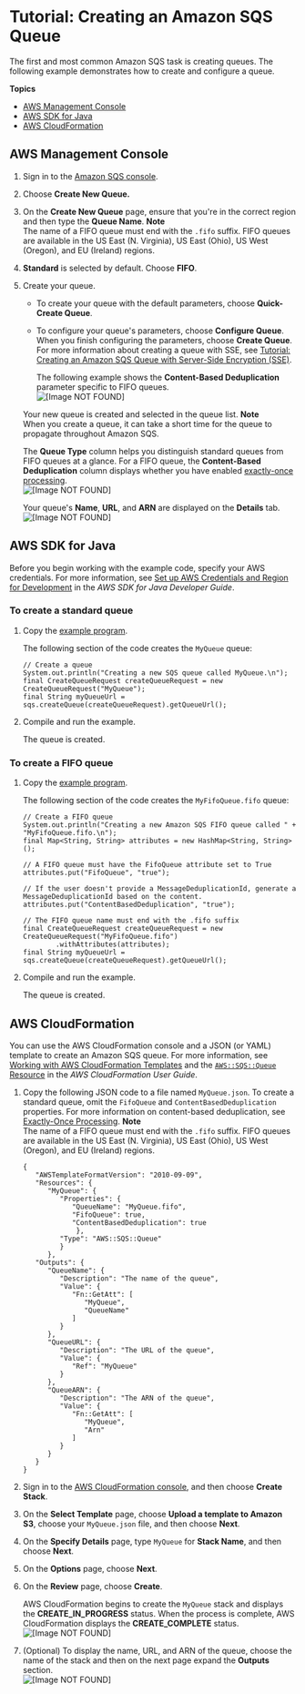 # Tutorial: Creating an Amazon SQS Queue<a name="sqs-create-queue"></a>

The first and most common Amazon SQS task is creating queues\. The following example demonstrates how to create and configure a queue\.

**Topics**
+ [AWS Management Console](#create-queue-console)
+ [AWS SDK for Java](#create-queue-java)
+ [AWS CloudFormation](#create-queue-cloudformation)

## AWS Management Console<a name="create-queue-console"></a>

1. Sign in to the [Amazon SQS console](https://console.aws.amazon.com/sqs/)\.

1. Choose **Create New Queue\.**

1. On the **Create New Queue** page, ensure that you're in the correct region and then type the **Queue Name**\.
**Note**  
The name of a FIFO queue must end with the `.fifo` suffix\. FIFO queues are available in the US East \(N\. Virginia\), US East \(Ohio\), US West \(Oregon\), and EU \(Ireland\) regions\.

1. **Standard** is selected by default\. Choose **FIFO**\.

1. Create your queue\.
   + To create your queue with the default parameters, choose **Quick\-Create Queue**\.
   + To configure your queue's parameters, choose **Configure Queue**\. When you finish configuring the parameters, choose **Create Queue**\. For more information about creating a queue with SSE, see [Tutorial: Creating an Amazon SQS Queue with Server\-Side Encryption \(SSE\)](sqs-create-queue-sse.md)\.

     The following example shows the **Content\-Based Deduplication** parameter specific to FIFO queues\.  
![\[Image NOT FOUND\]](http://docs.aws.amazon.com/AWSSimpleQueueService/latest/SQSDeveloperGuide/images/sqs-tutorials-creating-queue-configure-parameters.png)

   Your new queue is created and selected in the queue list\.
**Note**  
When you create a queue, it can take a short time for the queue to propagate throughout Amazon SQS\.

   The **Queue Type** column helps you distinguish standard queues from FIFO queues at a glance\. For a FIFO queue, the **Content\-Based Deduplication** column displays whether you have enabled [exactly\-once processing](FIFO-queues.md#FIFO-queues-exactly-once-processing)\.  
![\[Image NOT FOUND\]](http://docs.aws.amazon.com/AWSSimpleQueueService/latest/SQSDeveloperGuide/images/sqs-tutorials-creating-queue-queue-type-content-based-deduplication-columns.png)

   Your queue's **Name**, **URL**, and **ARN** are displayed on the **Details** tab\.  
![\[Image NOT FOUND\]](http://docs.aws.amazon.com/AWSSimpleQueueService/latest/SQSDeveloperGuide/images/sqs-tutorials-creating-queue-details-url-arn.png)

## AWS SDK for Java<a name="create-queue-java"></a>

Before you begin working with the example code, specify your AWS credentials\. For more information, see [Set up AWS Credentials and Region for Development](http://docs.aws.amazon.com/sdk-for-java/v1/developer-guide/setup-credentials.html) in the *AWS SDK for Java Developer Guide*\.

### To create a standard queue<a name="create-queue-java-standard"></a>

1. Copy the [example program](standard-queues-getting-started-java.md)\.

   The following section of the code creates the `MyQueue` queue:

   ```
   // Create a queue
   System.out.println("Creating a new SQS queue called MyQueue.\n");
   final CreateQueueRequest createQueueRequest = new CreateQueueRequest("MyQueue");
   final String myQueueUrl = sqs.createQueue(createQueueRequest).getQueueUrl();
   ```

1. Compile and run the example\.

   The queue is created\.

### To create a FIFO queue<a name="create-queue-java-FIFO"></a>

1. Copy the [example program](FIFO-queues-getting-started-java.md)\.

   The following section of the code creates the `MyFifoQueue.fifo` queue:

   ```
   // Create a FIFO queue
   System.out.println("Creating a new Amazon SQS FIFO queue called " + "MyFifoQueue.fifo.\n");
   final Map<String, String> attributes = new HashMap<String, String>();
   
   // A FIFO queue must have the FifoQueue attribute set to True
   attributes.put("FifoQueue", "true");
   
   // If the user doesn't provide a MessageDeduplicationId, generate a MessageDeduplicationId based on the content.
   attributes.put("ContentBasedDeduplication", "true");
   
   // The FIFO queue name must end with the .fifo suffix
   final CreateQueueRequest createQueueRequest = new CreateQueueRequest("MyFifoQueue.fifo")
           .withAttributes(attributes);
   final String myQueueUrl = sqs.createQueue(createQueueRequest).getQueueUrl();
   ```

1. Compile and run the example\.

   The queue is created\.

## AWS CloudFormation<a name="create-queue-cloudformation"></a>

You can use the AWS CloudFormation console and a JSON \(or YAML\) template to create an Amazon SQS queue\. For more information, see [Working with AWS CloudFormation Templates](http://docs.aws.amazon.com/AWSCloudFormation/latest/UserGuide/template-guide.html) and the [`AWS::SQS::Queue` Resource](http://docs.aws.amazon.com/AWSCloudFormation/latest/UserGuide/aws-properties-sqs-queues.html) in the *AWS CloudFormation User Guide*\.

1. Copy the following JSON code to a file named `MyQueue.json`\. To create a standard queue, omit the `FifoQueue` and `ContentBasedDeduplication` properties\. For more information on content\-based deduplication, see [Exactly\-Once Processing](FIFO-queues.md#FIFO-queues-exactly-once-processing)\.
**Note**  
The name of a FIFO queue must end with the `.fifo` suffix\. FIFO queues are available in the US East \(N\. Virginia\), US East \(Ohio\), US West \(Oregon\), and EU \(Ireland\) regions\.

   ```
   {
      "AWSTemplateFormatVersion": "2010-09-09",
      "Resources": {
         "MyQueue": {
            "Properties": {
               "QueueName": "MyQueue.fifo",
               "FifoQueue": true,
               "ContentBasedDeduplication": true
                },
            "Type": "AWS::SQS::Queue"
            }
         },
      "Outputs": {
         "QueueName": {
            "Description": "The name of the queue",
            "Value": {
               "Fn::GetAtt": [
                  "MyQueue",
                  "QueueName"
               ]
            }
         },
         "QueueURL": {
            "Description": "The URL of the queue",
            "Value": {
               "Ref": "MyQueue"
            }
         },
         "QueueARN": {
            "Description": "The ARN of the queue",
            "Value": {
               "Fn::GetAtt": [
                  "MyQueue",
                  "Arn"
               ]
            }
         }
      }
   }
   ```

1. Sign in to the [AWS CloudFormation console](https://console.aws.amazon.com/cloudformation), and then choose **Create Stack**\.

1. On the **Select Template** page, choose **Upload a template to Amazon S3**, choose your `MyQueue.json` file, and then choose **Next**\.

1. On the **Specify Details** page, type `MyQueue` for **Stack Name**, and then choose **Next**\.

1. On the **Options** page, choose **Next**\.

1. On the **Review** page, choose **Create**\.

   AWS CloudFormation begins to create the `MyQueue` stack and displays the **CREATE\_IN\_PROGRESS** status\. When the process is complete, AWS CloudFormation displays the **CREATE\_COMPLETE** status\.  
![\[Image NOT FOUND\]](http://docs.aws.amazon.com/AWSSimpleQueueService/latest/SQSDeveloperGuide/images/sqs-tutorials-creating-queue-cfn-create-complete.png)

1. \(Optional\) To display the name, URL, and ARN of the queue, choose the name of the stack and then on the next page expand the **Outputs** section\.  
![\[Image NOT FOUND\]](http://docs.aws.amazon.com/AWSSimpleQueueService/latest/SQSDeveloperGuide/images/sqs-tutorials-creating-queue-cfn-name-URL-ARN.png)
